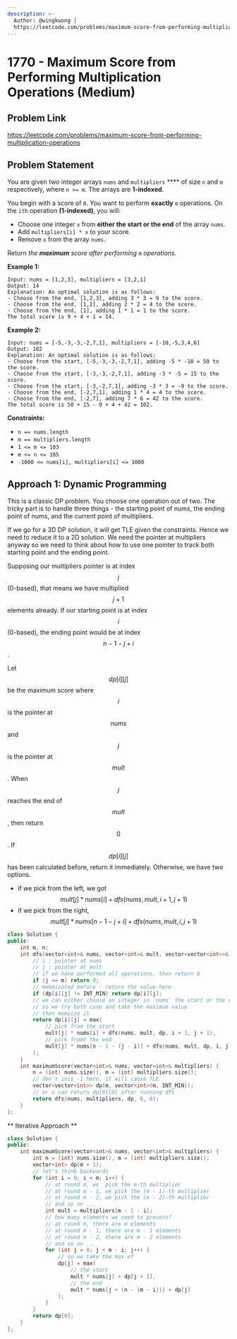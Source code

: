 ```yaml
---
description: >-
  Author: @wingkwong |
  https://leetcode.com/problems/maximum-score-from-performing-multiplication-operations
---
```


# 1770 - Maximum Score from Performing Multiplication Operations (Medium)

## Problem Link

https://leetcode.com/problems/maximum-score-from-performing-multiplication-operations

## Problem Statement

You are given two integer arrays `nums` and `multipliers` **** of size `n` and `m` respectively, where `n >= m`. The arrays are **1-indexed**.

You begin with a score of `0`. You want to perform **exactly** `m` operations. On the `ith` operation **(1-indexed)**, you will:

* Choose one integer `x` from **either the start or the end** of the array `nums`.
* Add `multipliers[i] * x` to your score.
* Remove `x` from the array `nums`.

Return _the **maximum** score after performing_ `m` _operations._

**Example 1:**

```
Input: nums = [1,2,3], multipliers = [3,2,1]
Output: 14
Explanation: An optimal solution is as follows:
- Choose from the end, [1,2,3], adding 3 * 3 = 9 to the score.
- Choose from the end, [1,2], adding 2 * 2 = 4 to the score.
- Choose from the end, [1], adding 1 * 1 = 1 to the score.
The total score is 9 + 4 + 1 = 14.
```

**Example 2:**

```
Input: nums = [-5,-3,-3,-2,7,1], multipliers = [-10,-5,3,4,6]
Output: 102
Explanation: An optimal solution is as follows:
- Choose from the start, [-5,-3,-3,-2,7,1], adding -5 * -10 = 50 to the score.
- Choose from the start, [-3,-3,-2,7,1], adding -3 * -5 = 15 to the score.
- Choose from the start, [-3,-2,7,1], adding -3 * 3 = -9 to the score.
- Choose from the end, [-2,7,1], adding 1 * 4 = 4 to the score.
- Choose from the end, [-2,7], adding 7 * 6 = 42 to the score. 
The total score is 50 + 15 - 9 + 4 + 42 = 102.
```

**Constraints:**

* `n == nums.length`
* `m == multipliers.length`
* `1 <= m <= 103`
* `m <= n <= 105`
* `-1000 <= nums[i], multipliers[i] <= 1000`

## Approach 1: Dynamic Programming

This is a classic DP problem. You choose one operation out of two. The tricky part is to handle three things - the starting point of nums, the ending point of nums, and the current point of multipliers.

If we go for a 3D DP solution, it will get TLE given the constraints. Hence we need to reduce it to a 2D solution. We need the pointer at multipliers anyway so we need to think about how to use one pointer to track both starting point and the ending point.

Supposing our multipliers pointer is at index $$j$$ (0-based), that means we have multiplied $$j + 1$$elements already. If our starting point is at index $$i$$ (0-based), the ending point would be at index $$n - 1 - j +i$$.

Let $$dp[i][j]$$ be the maximum score where $$i$$ is the pointer at $$nums$$ and $$j$$ is the pointer at $$mult$$. When $$j$$ reaches the end of $$mult$$, then return $$0$$. If $$dp[i][j]$$has been calculated before, return it immediately. Otherwise, we have two options.

* if we pick from the left, we got $$mult[j] * nums[i] + dfs(nums, mult, i + 1, j + 1)$$
* if we pick from the right, $$mult[j] * nums[n - 1 - j + i] + dfs(nums, mult, i, j + 1)$$

<Tabs>
<TabItem value="cpp" label="C++">
<SolutionAuthor name="@wingkwong"/>

```cpp
class Solution {
public:
    int m, n;
    int dfs(vector<int>& nums, vector<int>& mult, vector<vector<int>>& dp, int i, int j) {
        // i : pointer at nums
        // j : pointer at mult
        // if we have performed all operations, then return 0
        if (j == m) return 0;
        // memoizated before - return the value here
        if (dp[i][j] != INT_MIN) return dp[i][j];
        // we can either choose an integer in `nums` the start or the end of the array
        // so we try both case and take the maximum value
        // then memoize it
        return dp[i][j] = max(
            // pick from the start
            mult[j] * nums[i] + dfs(nums, mult, dp, i + 1, j + 1),
            // pick fromt the end
            mult[j] * nums[n - 1 - (j - i)] + dfs(nums, mult, dp, i, j + 1)
        ); 
    }
    int maximumScore(vector<int>& nums, vector<int>& multipliers) {
        n = (int) nums.size(), m = (int) multipliers.size();
		// don't init -1 here. it will cause TLE
        vector<vector<int>> dp(m, vector<int>(m, INT_MIN));
        // or u can return dp[0][0] after running dfs
        return dfs(nums, multipliers, dp, 0, 0);
    }
};
```

** Iterative Approach **

<SolutionAuthor name="@wingkwong"/>

```cpp
class Solution {
public:
    int maximumScore(vector<int>& nums, vector<int>& multipliers) {
        int n = (int) nums.size(), m = (int) multipliers.size();
        vector<int> dp(m + 1);
        // let's think backwards
        for (int i = 0; i < m; i++) {
            // at round m, we  pick the m-th multiplier
            // at round m - 1, we pick the (m - 1)-th multiplier
            // at round m - 2, we pick the (m - 2)-th multiplier
            // and so on ... 
            int mult = multipliers[m - 1 - i];
            // how many elements we need to process? 
            // at round m, there are m elements
            // at round m - 1, there are m - 1 elements
            // at round m - 2, there are m - 2 elements
            // and so on ...
            for (int j = 0; j < m - i; j++) {
                // so we take the max of
                dp[j] = max(
                    // the start
                    mult * nums[j] + dp[j + 1], 
                    // the end
                    mult * nums[j + (n - (m - i))] + dp[j]
                );
            }
        }
        return dp[0];
    }
};
```
</TabItem>
</Tabs>

